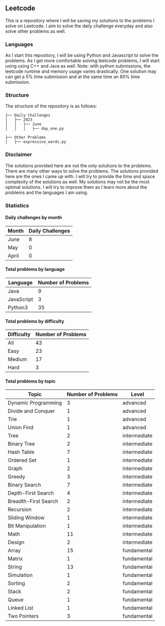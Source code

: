## Leetcode
This is a repository where I will be saving my solutions to the problems I solve on Leetcode. 
I aim to solve the daily challenge everyday and also solve other problems as well.

### Languages
As I start this repository, I will be using Python and Javascript to solve the problems. As I get more comfortable solving leetcode problems, I will start using using C++ and Java as well.
Note: with python submissions, the leetcode runtime and memory usage varies drastically. One solution may can get a 5% time submission and at the same time an 80% time submission.

### Structure
The structure of the repository is as follows:
```
├── Daily Challenges
│   ├── 2023
│   │   ├── June
│   │   │   ├── day_one.py

├── Other Problems
│   ├── expressive_words.py
```

### Disclaimer
The solutions provided here are not the only solutions to the problems. There are many other ways to solve the problems. The solutions provided here are the ones I came up with. I will try to provide the time and space complexity of the solutions as well.
My solutions may not be the most optimal solutions. I will try to improve them as I learn more about the problems and the languages I am using.


### Statistics
#### Daily challenges by month
| Month   |   Daily Challenges |
|---------|--------------------|
| June    |                  8 |
| May     |                  0 |
| April   |                  0 |

#### Total problems by language
| Language   |   Number of Problems |
|------------|----------------------|
| Java       |                    9 |
| JavaScript |                    3 |
| Python3    |                   35 |

#### Total problems by difficulty
| Difficulty   |   Number of Problems |
|--------------|----------------------|
| All          |                   43 |
| Easy         |                   23 |
| Medium       |                   17 |
| Hard         |                    3 |

#### Total problems by topic
| Topic                |   Number of Problems | Level        |
|----------------------|----------------------|--------------|
| Dynamic Programming  |                    3 | advanced     |
| Divide and Conquer   |                    1 | advanced     |
| Trie                 |                    1 | advanced     |
| Union Find           |                    1 | advanced     |
| Tree                 |                    2 | intermediate |
| Binary Tree          |                    2 | intermediate |
| Hash Table           |                    7 | intermediate |
| Ordered Set          |                    1 | intermediate |
| Graph                |                    2 | intermediate |
| Greedy               |                    3 | intermediate |
| Binary Search        |                    7 | intermediate |
| Depth-First Search   |                    4 | intermediate |
| Breadth-First Search |                    2 | intermediate |
| Recursion            |                    2 | intermediate |
| Sliding Window       |                    1 | intermediate |
| Bit Manipulation     |                    1 | intermediate |
| Math                 |                   11 | intermediate |
| Design               |                    2 | intermediate |
| Array                |                   15 | fundamental  |
| Matrix               |                    1 | fundamental  |
| String               |                   13 | fundamental  |
| Simulation           |                    1 | fundamental  |
| Sorting              |                    2 | fundamental  |
| Stack                |                    2 | fundamental  |
| Queue                |                    1 | fundamental  |
| Linked List          |                    1 | fundamental  |
| Two Pointers         |                    3 | fundamental  |